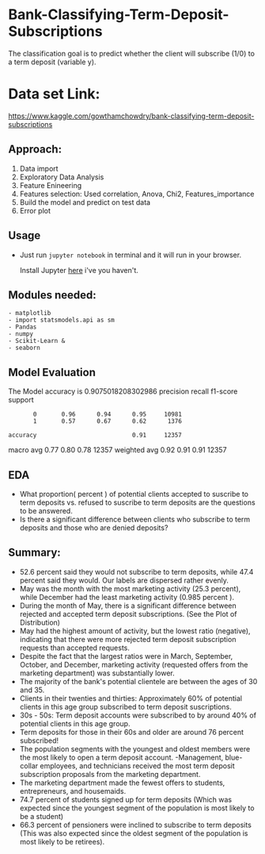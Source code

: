# Bank-Classifying-Term-Deposit-Subscriptions
The classification goal is to predict whether the client will subscribe (1/0) to a term deposit (variable y).
# Data set Link:
https://www.kaggle.com/gowthamchowdry/bank-classifying-term-deposit-subscriptions

## Approach:
1) Data import 
2) Exploratory Data Analysis
3) Feature Enineering
4) Features selection: Used correlation, Anova, Chi2, Features_importance
5) Build the model and predict on test data
6) Error plot


## Usage

- Just run `jupyter notebook` in terminal and it will run in your browser.

  Install Jupyter [here](http://jupyter.readthedocs.io/en/latest/install.html) i've you haven't.


## Modules needed:
```
- matplotlib
- import statsmodels.api as sm
- Pandas
- numpy
- Scikit-Learn &
- seaborn
```
## Model Evaluation
The Model accuracy is 0.9075018208302986
              precision    recall  f1-score   support

           0       0.96      0.94      0.95     10981
           1       0.57      0.67      0.62      1376

    accuracy                           0.91     12357
   macro avg       0.77      0.80      0.78     12357
weighted avg       0.92      0.91      0.91     12357

## EDA
- What proportion( percent ) of potential clients accepted to suscribe to term deposits vs. refused to suscribe to term deposits are the questions to be answered.
- Is there a significant difference between clients who subscribe to term deposits and those who are denied deposits?

## Summary:
- 52.6 percent said they would not subscribe to term deposits, while 47.4 percent said they would. Our labels are dispersed rather evenly.
- May was the month with the most marketing activity (25.3 percent), while December had the least marketing activity (0.985 percent ).
- During the month of May, there is a significant difference between rejected and accepted term deposit subscriptions. (See the Plot of Distribution)
- May had the highest amount of activity, but the lowest ratio (negative), indicating that there were more rejected term deposit subscription requests than accepted requests.
- Despite the fact that the largest ratios were in March, September, October, and December, marketing activity (requested offers from the marketing department) was               substantially lower.
- The majority of the bank's potential clientele are between the ages of 30 and 35.
- Clients in their twenties and thirties: Approximately 60% of potential clients in this age group subscribed to term deposit suscriptions.
- 30s - 50s: Term deposit accounts were subscribed to by around 40% of potential clients in this age group.
- Term deposits for those in their 60s and older are around 76 percent subscribed!
- The population segments with the youngest and oldest members were the most likely to open a term deposit account.
-Management, blue-collar employees, and technicians received the most term deposit subscription proposals from the marketing department.
- The marketing department made the fewest offers to students, entrepreneurs, and housemaids.
- 74.7 percent of students signed up for term deposits (Which was expected since the youngest segment of the population is most likely to be a student)
- 66.3 percent of pensioners were inclined to subscribe to term deposits (This was also expected since the oldest segment of the population is most likely to be retirees).


